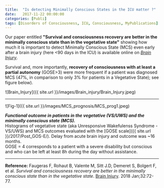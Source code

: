```yaml
---
title:  "Is detecting Minimally Conscious States in the ICU matter ?"
date:   2017-11-22 00:00:00
categories: [Publi]
tags: [Disorders of Consciousness, ICU, Consciousness, MyPublications]
---
```


Our paper entitled **"Survival and consciousness recovery are better in the minimally conscious state than in the vegetative state"** showing how much it is important to detect Minimally Conscious State (MCS) even early after a brain injury (here <90 days in the ICU) is available online on [*Brain Injury*](http://www.tandfonline.com.gate2.inist.fr/doi/full/10.1080/02699052.2017.1364421).  


Survival and, more importantly, **recovery of consciousness with at least a partial autonomy** (GOSE>3) were more frequent if a patient was diagnosed MCS (47%, in comparison to only 3% for patients in a Vegetative State); see figure below).

![Brain_Injury]({{ site.url }}/images/Brain_injury/Brain_Injury.jpeg)

___

![Fig-1]({{ site.url }}/images/MCS_prognosis/MCS_prog1.jpeg)

***Functional outcome in patients in the vegetative (VS/UWS) and the minimally conscious state (MCS).***   
Histograms of vegetative state (aka Unresponsive Wakefulenss Syndrome - VS/UWS) and MCS outcomes evaluated with the [GOSE scale]({{ site.url }}/2017/Post_GOS-E/).
Delay from acute brain injury and outcome was ~16 months.  
GOSE = 4 corresponds to a patient with a severe disability but conscious and who can be left at least 8h during the day without assistance.

---

**Reference:** Faugeras F, Rohaut B, Valente M, Sitt J.D, Demeret S, Bolgert F, et al. *Survival and consciousness recovery are better in the minimally conscious state than in the vegetative state*. [Brain Injury](http://www.tandfonline.com.gate2.inist.fr/doi/full/10.1080/02699052.2017.1364421). 2018 Jan;32:72-77.


<script type="text/javascript">
  reddit_url = "https://doi.org/10.1080/02699052.2017.1364421";
  reddit_title = "Survival and consciousness recovery are better in the minimally conscious state than in the vegetative state";
  reddit_newwindow='1';
</script>
<script type="text/javascript" src="//www.redditstatic.com/button/button3.js"></script>


<script type='text/javascript' src='https://d1bxh8uas1mnw7.cloudfront.net/assets/embed.js'></script>
<div data-badge-popover="right" class='altmetric-embed' data-badge-type='donut' data-hide-less-than='1' data-doi="/10.1080/02699052.2017.1364421"></div>
